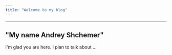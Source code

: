 ```yaml
---
title: "Welcome to my blog"
---
```


---
"My name Andrey Shchemer"
---
I'm glad you are here. I plan to talk about ...
